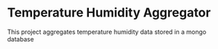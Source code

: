 # Temperature Humidity Aggregator

This project aggregates temperature humidity data stored in a mongo database
